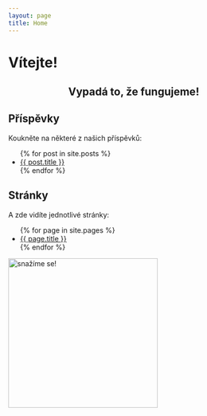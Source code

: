 ```yaml
---
layout: page
title: Home
---
```


<h1 id="vitejte"> Vítejte! </h1>
<h2 style="text-align: center"> Vypadá to, že fungujeme! </h1>

## **Příspěvky**

Koukněte na některé z našich příspěvků:

<ul>
  {% for post in site.posts %}
    <li>
      <a href="{{ site.baseurl }}{{ post.url }}">{{ post.title }}</a>
    </li>
  {% endfor %}
</ul>

## **Stránky**

A zde vidíte jednotlivé stránky:

<ul>
  {% for page in site.pages %}
    <li>
      <a href="{{ site.baseurl }}{{ page.url }}">{{ page.title }}</a>
    </li>
  {% endfor %}
</ul>


<img src="https://img.clipartfest.com/97d2d5b97cce5f4dee5a8648f5a2f8de_work-in-progress-clip-art-work-in-progress-clipart-png_1023-1023.svg" width="300px" height="300px" title="snažíme se!"  > 

<br>